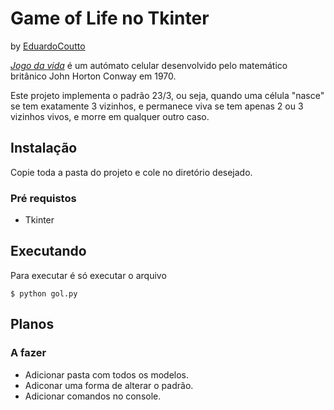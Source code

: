# Game of Life no Tkinter

by [EduardoCoutto](https://github.com/Eduardocoutto?tab=repositories)

*[Jogo da vida](https://pt.wikipedia.org/wiki/Jogo_da_vida)* é um autómato celular desenvolvido pelo matemático britânico John Horton Conway em 1970. 

Este projeto implementa o padrão 23/3, ou seja, quando uma célula "nasce" se tem exatamente 3 vizinhos, e permanece viva se tem apenas 2 ou 3 vizinhos vivos, e morre em qualquer outro caso.


## Instalação
  Copie toda a pasta do projeto e cole no diretório desejado.

### Pré requistos
- Tkinter


## Executando

Para executar é só executar o arquivo

    $ python gol.py

## Planos

### A fazer
- Adicionar pasta com todos os modelos. 
- Adiconar uma forma de alterar o padrão.
- Adicionar comandos no console.


